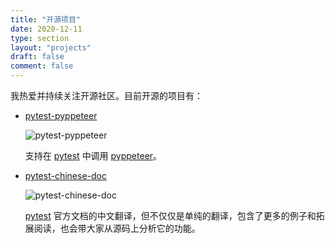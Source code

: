 ```yaml
---
title: "开源项目"
date: 2020-12-11
type: section
layout: "projects"
draft: false
comment: false
---
```


我热爱并持续关注开源社区。目前开源的项目有：

- [pytest-pyppeteer](https://github.com/luizyao/pytest-pyppeteer)
    
    ![pytest-pyppeteer](https://socialify.git.ci/luizyao/pytest-pyppeteer/image?&forks=1&issues=1&language=1&owner=1&pulls=1&stargazers=1&theme=Light)
  
    支持在 [pytest](https://docs.pytest.org/en/stable/) 中调用 [pyppeteer](https://github.com/pyppeteer/pyppeteer)。

- [pytest-chinese-doc](https://github.com/luizyao/pytest-chinese-doc)

    ![pytest-chinese-doc](https://socialify.git.ci/luizyao/pytest-chinese-doc/image?&forks=1&issues=1&language=1&owner=1&pulls=1&stargazers=1&theme=Light)

    [pytest](https://docs.pytest.org/en/stable/) 官方文档的中文翻译，但不仅仅是单纯的翻译，包含了更多的例子和拓展阅读，也会带大家从源码上分析它的功能。    
